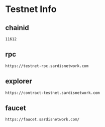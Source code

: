 # Testnet Info

## chainid
```
11612
```
## rpc
```
https://testnet-rpc.sardisnetwork.com
```

## explorer
```
https://contract-testnet.sardisnetwork.com
```

## faucet

```
https://faucet.sardisnetwork.com/
```